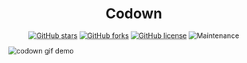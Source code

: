 <h1 align="center">Codown</h2>

<div align="center">
<a href="https://github.com/shibi391/codown/stargazers"><img alt="GitHub stars" src="https://img.shields.io/github/stars/shibi391/codown"></a>
<a href="https://github.com/shibi391/codown/network"><img alt="GitHub forks" src="https://img.shields.io/github/forks/shibi391/codown"></a>
<a href="https://github.com/shibi391/codown/blob/master/LICENSE"><img alt="GitHub license" src="https://img.shields.io/github/license/shibi391/codown"></a>
<img alt="Maintenance" src="https://img.shields.io/maintenance/yes/2020">
</div>

![codown gif demo](https://i.imgur.com/FmdxaQq.gif)